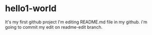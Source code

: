 # hello1-world
It's my first github project
I'm editing README.md file in my github.
i'm going to commit my edit on readme-edit branch.
